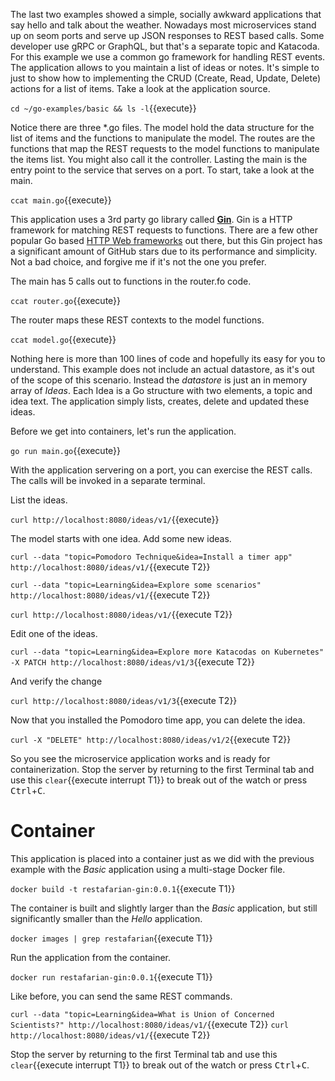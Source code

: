The last two examples showed a simple, socially awkward applications that say hello and talk about the weather. Nowadays most microservices stand up on seom ports and serve up JSON responses to REST based calls. Some developer use gRPC or GraphQL, but that's a separate topic and Katacoda. For this example we use a common go framework for handling REST events. The application allows to you maintain a list of ideas or notes. It's simple to just to show how to implementing the CRUD (Create, Read, Update, Delete) actions for a list of items. Take a look at the application source.

`cd ~/go-examples/basic && ls -l`{{execute}}

Notice there are three *.go files. The model hold the data structure for the list of items and the functions to manipulate the model. The routes are the functions that map the REST requests to the model functions to manipulate the items list. You might also call it the controller. Lasting the main is the entry point to the service that serves on a port. To start, take a look at the main.

`ccat main.go`{{execute}}

This application uses a 3rd party go library called [**Gin**](https://github.com/gin-gonic/gin). Gin is a HTTP framework for matching REST requests to functions. There are a few other popular Go based [HTTP Web frameworks](https://github.com/avelino/awesome-go#web-frameworks) out there, but this Gin project has a significant amount of GitHub stars due to its performance and simplicity. Not a bad choice, and forgive me if it's not the one you prefer.

The main has 5 calls out to functions in the router.fo code.

`ccat router.go`{{execute}}

The router maps these REST contexts to the model functions.

`ccat model.go`{{execute}}

Nothing here is more than 100 lines of code and hopefully its easy for you to understand. This example does not include an actual datastore, as it's out of the scope of this scenario. Instead the _datastore_ is just an in memory array of _Ideas_. Each Idea is a Go structure with two elements, a topic and idea text. The application simply lists, creates, delete and updated these ideas.

Before we get into containers, let's run the application.

`go run main.go`{{execute}}

With the application servering on a port, you can exercise the REST calls. The calls will be invoked in a separate terminal.

List the ideas.

`curl http://localhost:8080/ideas/v1/`{{execute}}

The model starts with one idea. Add some new ideas.

`curl --data "topic=Pomodoro Technique&idea=Install a timer app" http://localhost:8080/ideas/v1/`{{execute T2}}

`curl --data "topic=Learning&idea=Explore some scenarios" http://localhost:8080/ideas/v1/`{{execute T2}}

`curl http://localhost:8080/ideas/v1/`{{execute T2}}

Edit one of the ideas.

`curl --data "topic=Learning&idea=Explore more Katacodas on Kubernetes" -X PATCH http://localhost:8080/ideas/v1/3`{{execute T2}}

And verify the change

`curl http://localhost:8080/ideas/v1/3`{{execute T2}}

Now that you installed the Pomodoro time app, you can delete the idea.

`curl -X "DELETE" http://localhost:8080/ideas/v1/2`{{execute T2}}

So you see the microservice application works and is ready for containerization. Stop the server by returning to the first Terminal tab and use this ```clear```{{execute interrupt T1}} to break out of the watch or press <kbd>Ctrl</kbd>+<kbd>C</kbd>.

# Container

This application is placed into a container just as we did with the previous example with the _Basic_ application using a multi-stage Docker file.

`docker build -t restafarian-gin:0.0.1`{{execute T1}}

The container is built and slightly larger than the _Basic_ application, but still significantly smaller than the _Hello_ application.

`docker images | grep restafarian`{{execute T1}}

Run the application from the container.

`docker run restafarian-gin:0.0.1`{{execute T1}}

Like before, you can send the same REST commands.

`curl --data "topic=Learning&idea=What is Union of Concerned Scientists‎?" http://localhost:8080/ideas/v1/`{{execute T2}}
`curl http://localhost:8080/ideas/v1/`{{execute T2}}

Stop the server by returning to the first Terminal tab and use this ```clear```{{execute interrupt T1}} to break out of the watch or press <kbd>Ctrl</kbd>+<kbd>C</kbd>.

